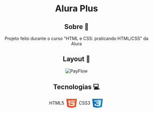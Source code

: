 <h1 align="center">Alura Plus</h1>

<h2 align="center">Sobre 📖</h2>
   
<p align="center">
   Projeto feito durante o curso "HTML e CSS: praticando HTML/CSS" da Alura
</p>

<h2 align="center">Layout 🎨</h2>
   <p align="center">
      <img alt="PayFlow" title="alura-lus" src="https://github.com/celenny/alura-plus/assets/70456452/da8311af-1a03-40b0-a8ea-4b1c3aa0eb65" />
  </p>


<h2 align="center">Tecnologias 💻</h2>
   
<p align="center">
  HTML5 <img align="center" alt="HTML" height="30" width="40" src="https://github.com/devicons/devicon/blob/master/icons/html5/html5-original.svg">
  CSS3 <img align="center" alt="CSS" height="30" width="40" src="https://github.com/devicons/devicon/blob/master/icons/css3/css3-original.svg">
  <br>
</p>
